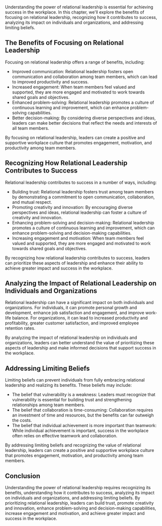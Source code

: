 
Understanding the power of relational leadership is essential for achieving success in the workplace. In this chapter, we'll explore the benefits of focusing on relational leadership, recognizing how it contributes to success, analyzing its impact on individuals and organizations, and addressing limiting beliefs.

The Benefits of Focusing on Relational Leadership
-------------------------------------------------

Focusing on relational leadership offers a range of benefits, including:

* Improved communication: Relational leadership fosters open communication and collaboration among team members, which can lead to improved productivity and success.
* Increased engagement: When team members feel valued and supported, they are more engaged and motivated to work towards shared goals and objectives.
* Enhanced problem-solving: Relational leadership promotes a culture of continuous learning and improvement, which can enhance problem-solving capabilities.
* Better decision-making: By considering diverse perspectives and ideas, leaders can make better decisions that reflect the needs and interests of all team members.

By focusing on relational leadership, leaders can create a positive and supportive workplace culture that promotes engagement, motivation, and productivity among team members.

Recognizing How Relational Leadership Contributes to Success
------------------------------------------------------------

Relational leadership contributes to success in a number of ways, including:

* Building trust: Relational leadership fosters trust among team members by demonstrating a commitment to open communication, collaboration, and mutual respect.
* Promoting creativity and innovation: By encouraging diverse perspectives and ideas, relational leadership can foster a culture of creativity and innovation.
* Enhancing problem-solving and decision-making: Relational leadership promotes a culture of continuous learning and improvement, which can enhance problem-solving and decision-making capabilities.
* Increasing engagement and motivation: When team members feel valued and supported, they are more engaged and motivated to work towards shared goals and objectives.

By recognizing how relational leadership contributes to success, leaders can prioritize these aspects of leadership and enhance their ability to achieve greater impact and success in the workplace.

Analyzing the Impact of Relational Leadership on Individuals and Organizations
------------------------------------------------------------------------------

Relational leadership can have a significant impact on both individuals and organizations. For individuals, it can promote personal growth and development, enhance job satisfaction and engagement, and improve work-life balance. For organizations, it can lead to increased productivity and profitability, greater customer satisfaction, and improved employee retention rates.

By analyzing the impact of relational leadership on individuals and organizations, leaders can better understand the value of prioritizing these aspects of leadership and make informed decisions that support success in the workplace.

Addressing Limiting Beliefs
---------------------------

Limiting beliefs can prevent individuals from fully embracing relational leadership and realizing its benefits. These beliefs may include:

* The belief that vulnerability is a weakness: Leaders must recognize that vulnerability is essential for building trust and strengthening relationships among team members.
* The belief that collaboration is time-consuming: Collaboration requires an investment of time and resources, but the benefits can far outweigh the costs.
* The belief that individual achievement is more important than teamwork: While individual achievement is important, success in the workplace often relies on effective teamwork and collaboration.

By addressing limiting beliefs and recognizing the value of relational leadership, leaders can create a positive and supportive workplace culture that promotes engagement, motivation, and productivity among team members.

Conclusion
----------

Understanding the power of relational leadership requires recognizing its benefits, understanding how it contributes to success, analyzing its impact on individuals and organizations, and addressing limiting beliefs. By prioritizing relational leadership, leaders can build trust, promote creativity and innovation, enhance problem-solving and decision-making capabilities, increase engagement and motivation, and achieve greater impact and success in the workplace.
